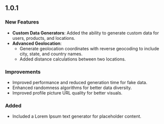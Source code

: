## 1.0.1

### New Features
- **Custom Data Generators**: Added the ability to generate custom data for users, products, and locations.
- **Advanced Geolocation**:
  - Generate geolocation coordinates with reverse geocoding to include city, state, and country names.
  - Added distance calculations between two locations.

### Improvements
- Improved performance and reduced generation time for fake data.
- Enhanced randomness algorithms for better data diversity.
- Improved profile picture URL quality for better visuals.

###  Added
- Included a Lorem Ipsum text generator for placeholder content.